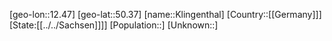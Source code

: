﻿---
location: [50.37,12.47]
type: City
tags:
- geo/City


SpocWebEntityId: 31492
isDeleted: false
confidential: public

---
[geo-lon::12.47]
[geo-lat::50.37]
[name::Klingenthal]
[Country::[[Germany]]]
[State:[[../../Sachsen]]]]
[Population::]
[Unknown::]

